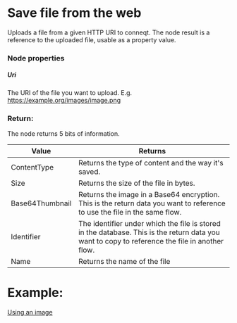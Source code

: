 # Save file from the web

Uploads a file from a given HTTP URI to conneqt. The node result is a reference to the uploaded file, usable as a property value.

### Node properties

##### Uri

The URI of the file you want to upload.
E.g. https://example.org/images/image.png

### Return:

The node returns 5 bits of information.

| Value           | Returns                                                                                                                                        |
| --------------- | ---------------------------------------------------------------------------------------------------------------------------------------------- |
| ContentType     | Returns the type of content and the way it's saved.                                                                                            |
| Size            | Returns the size of the file in bytes.                                                                                                         |
| Base64Thumbnail | Returns the image in a Base64 encryption. This is the return data you want to reference to use the file in the same flow.                      |
| Identifier      | The identifier under which the file is stored in the database. This is the return data you want to copy to reference the file in another flow. |
| Name            | Returns the name of the file                                                                                                                   |

# Example:

[Using an image](../../Nodes/Examples/UsingAnImage.md)
